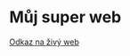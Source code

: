 # Můj super web

[Odkaz na živý web](https://pslib-cz.github.io/2024-p2b-web-projekt-adelazatlouka/)